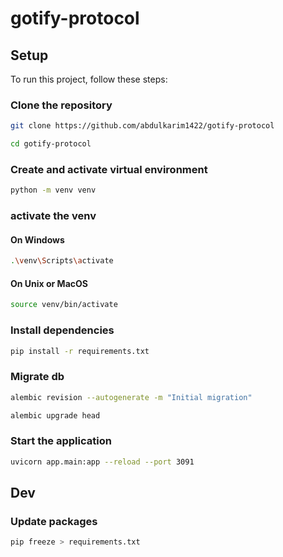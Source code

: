 # gotify-protocol

## Setup
To run this project, follow these steps:

### Clone the repository
```bash
git clone https://github.com/abdulkarim1422/gotify-protocol
```
```bash
cd gotify-protocol
```

### Create and activate virtual environment
```bash
python -m venv venv
```
### activate the venv
#### On Windows
```bash
.\venv\Scripts\activate
```
#### On Unix or MacOS
```bash
source venv/bin/activate
```

### Install dependencies
```bash
pip install -r requirements.txt
```


### Migrate db
```bash
alembic revision --autogenerate -m "Initial migration"
```
```bash
alembic upgrade head
```

### Start the application
```bash
uvicorn app.main:app --reload --port 3091
```


## Dev
### Update packages
```bash
pip freeze > requirements.txt
```
